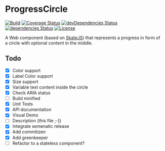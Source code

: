 # ProgressCircle

[![Build](https://api.travis-ci.org/jonathanweiss/sk-progress-circle.svg?branch=master)](https://travis-ci.org/jonathanweiss/sk-progress-circle/)
[![Coverage Status](https://coveralls.io/repos/github/jonathanweiss/sk-progress-circle/badge.svg?branch=master)](https://coveralls.io/github/jonathanweiss/sk-progress-circle?branch=master)
[![devDependencies Status](https://david-dm.org/jonathanweiss/sk-progress-circle/dev-status.png)](https://david-dm.org/jonathanweiss/sk-progress-circle?type=dev)
[![dependencies Status](https://david-dm.org/jonathanweiss/sk-progress-circle/status.png)](https://david-dm.org/jonathanweiss/sk-progress-circle)
[![License](https://img.shields.io/github/license/mashape/apistatus.svg)](https://opensource.org/licenses/mit-license.php)

A Web component (based on [SkateJS](http://skate.js.org/)) that represents a progress in form of a circle with optional content in the middle.

## Todo

- [x] Color support
- [x] Label Color support
- [x] Size support
- [x] Variable text content inside the circle
- [x] Check ARIA status
- [ ] Build minified
- [x] Unit Tests
- [x] API documentation
- [x] Visual Demo
- [ ] Description (this file ;-])
- [x] Integrate semenatic release
- [x] Add commitizen
- [x] Add greenkeeper
- [ ] Refactor to a stateless component?
